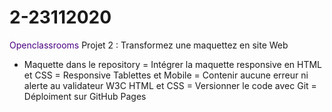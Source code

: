 # 2-23112020

<font color="#4b0082">Openclassrooms </font>
Projet 2 : Transformez une maquettez en site Web
* Maquette dans le repository
= Intégrer la maquette responsive en HTML et CSS
= Responsive Tablettes et Mobile
= Contenir aucune erreur ni alerte au validateur W3C HTML et CSS
= Versionner le code avec Git
= Déploiment sur GitHub Pages
